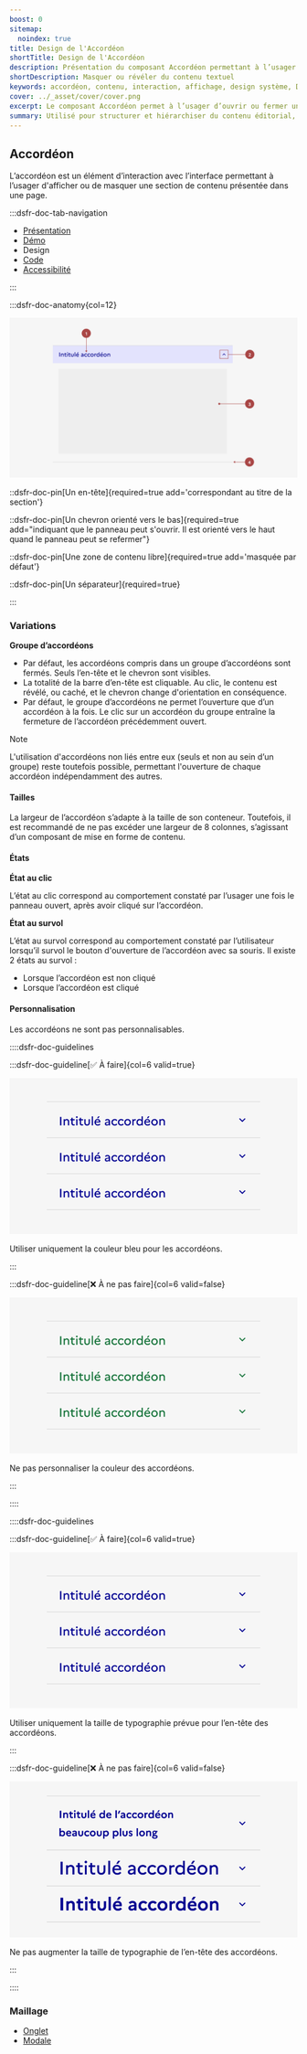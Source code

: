 ```yaml
---
boost: 0
sitemap:
  noindex: true
title: Design de l'Accordéon
shortTitle: Design de l'Accordéon
description: Présentation du composant Accordéon permettant à l’usager d’afficher ou de masquer une section de contenu pour alléger une page dense.
shortDescription: Masquer ou révéler du contenu textuel
keywords: accordéon, contenu, interaction, affichage, design système, DSFR, accessibilité, composant
cover: ../_asset/cover/cover.png
excerpt: Le composant Accordéon permet à l’usager d’ouvrir ou fermer une section de contenu dans une page, pour en faciliter la lecture et alléger la structure globale.
summary: Utilisé pour structurer et hiérarchiser du contenu éditorial, l’accordéon masque par défaut les informations secondaires pour ne révéler que ce que l’usager souhaite consulter. Il est particulièrement utile dans les longues pages de contenu. Il permet des interactions simples, peut être utilisé seul ou en groupe, et respecte des règles strictes de lisibilité et d’accessibilité.
---
```


## Accordéon

L’accordéon est un élément d’interaction avec l’interface permettant à l’usager d'afficher ou de masquer une section de contenu présentée dans une page.

:::dsfr-doc-tab-navigation

- [Présentation](../index.md)
- [Démo](../demo/index.md)
- Design
- [Code](../code/index.md)
- [Accessibilité](../accessibility/index.md)

:::

:::dsfr-doc-anatomy{col=12}

![Anatomie de l'accordéon](../_asset/anatomy/anatomy-1.png)

::dsfr-doc-pin[Un en-tête]{required=true add='correspondant au titre de la section'}

::dsfr-doc-pin[Un chevron orienté vers le bas]{required=true add="indiquant que le panneau peut s'ouvrir. Il est orienté vers le haut quand le panneau peut se refermer"}

::dsfr-doc-pin[Une zone de contenu libre]{required=true add='masquée par défaut'}

::dsfr-doc-pin[Un séparateur]{required=true}

:::

### Variations

**Groupe d’accordéons**

- Par défaut, les accordéons compris dans un groupe d’accordéons sont fermés. Seuls l’en-tête et le chevron sont visibles.
- La totalité de la barre d’en-tête est cliquable. Au clic, le contenu est révélé, ou caché, et le chevron change d'orientation en conséquence.
- Par défaut, le groupe d’accordéons ne permet l’ouverture que d’un accordéon à la fois. Le clic sur un accordéon du groupe entraîne la fermeture de l’accordéon précédemment ouvert.

> [!NOTE]
> L'utilisation d'accordéons non liés entre eux (seuls et non au sein d’un groupe) reste toutefois possible, permettant l'ouverture de chaque accordéon indépendamment des autres.

#### Tailles

La largeur de l’accordéon s’adapte à la taille de son conteneur. Toutefois, il est recommandé de ne pas excéder une largeur de 8 colonnes, s’agissant d’un composant de mise en forme de contenu.

#### États

**État au clic**

L’état au clic correspond au comportement constaté par l’usager une fois le panneau ouvert, après avoir cliqué sur l’accordéon.

**État au survol**

L’état au survol correspond au comportement constaté par l’utilisateur lorsqu’il survol le bouton d'ouverture de l’accordéon avec sa souris. Il existe 2 états au survol :

- Lorsque l’accordéon est non cliqué
- Lorsque l’accordéon est cliqué

#### Personnalisation

Les accordéons ne sont pas personnalisables.

::::dsfr-doc-guidelines

:::dsfr-doc-guideline[✅ À faire]{col=6 valid=true}

![](../_asset/custom/do-1.png)

Utiliser uniquement la couleur bleu pour les accordéons.

:::

:::dsfr-doc-guideline[❌ À ne pas faire]{col=6 valid=false}

![](../_asset/custom/dont-1.png)

Ne pas personnaliser la couleur des accordéons.

:::

::::

::::dsfr-doc-guidelines

:::dsfr-doc-guideline[✅ À faire]{col=6 valid=true}

![](../_asset/custom/do-2.png)

Utiliser uniquement la taille de typographie prévue pour l’en-tête des accordéons.

:::

:::dsfr-doc-guideline[❌ À ne pas faire]{col=6 valid=false}

![](../_asset/custom/dont-2.png)

Ne pas augmenter la taille de typographie de l’en-tête des accordéons.

:::

::::

### Maillage

- [Onglet](../../../../tab/_part/doc/design/index.md)
- [Modale](../../../../modal/_part/doc/design/index.md)
